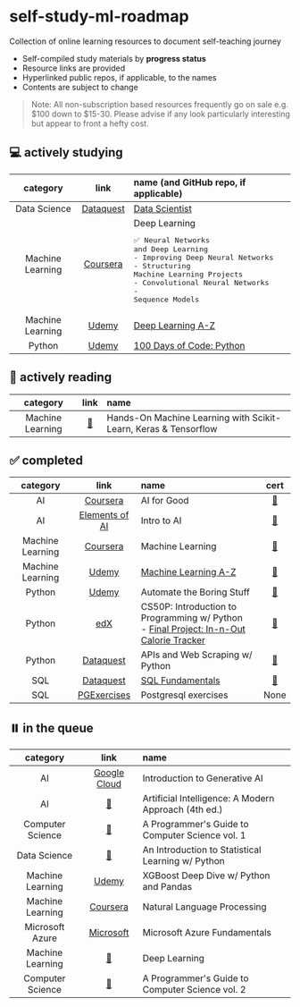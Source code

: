 # self-study-ml-roadmap
Collection of online learning resources to document self-teaching journey

- Self-compiled study materials by **progress status**
- Resource links are provided
- Hyperlinked public repos, if applicable, to the names
- Contents are subject to change

>Note: All non-subscription based resources frequently go on sale e.g. $100 down to $15-30. Please advise if any look particularly interesting but appear to front a hefty cost. 

## ️💻 **actively studying**

| category | link | name (and GitHub repo, if applicable) | 
| :--: | :--: | :-- | 
| Data Science | [Dataquest](https://www.dataquest.io/path/data-scientist/) | [Data Scientist](https://github.com/marilynyi/dataquest-data-scientist) |
| Machine Learning | [Coursera](https://www.coursera.org/specializations/deep-learning#courses) | Deep Learning<br><pre>✅ Neural Networks and Deep Learning<br>- Improving Deep Neural Networks<br>- Structuring Machine Learning Projects<br>- Convolutional Neural Networks<br>- Sequence Models</pre> |
| Machine Learning | [Udemy](https://www.udemy.com/course/deeplearning/) | [Deep Learning A-Z](https://github.com/marilynyi/deep-learning-a-z)
| Python | [Udemy](https://www.udemy.com/course/100-days-of-code/) | [100 Days of Code: Python](https://github.com/marilynyi/100-days-of-code-python) |

## ️📖 **actively reading**
| category | link | name | 
| :--: | :--: | :-- | 
| Machine Learning | [📖](https://www.oreilly.com/library/view/hands-on-machine-learning/9781098125967/) | Hands-On Machine Learning with Scikit-Learn, Keras & Tensorflow |

## ✅ **completed**
| category | link | name | cert |
| :--: | :--: | :-- | :--: |
| AI | [Coursera](https://www.coursera.org/specializations/ai-for-good) | AI for Good | [🔖](https://github.com/marilynyi/self-study-ml-progress/blob/main/certificates/ai-for-good-coursera.pdf)
| AI | [Elements of AI](https://www.elementsofai.com/) | Intro to AI | [🔖](https://github.com/marilynyi/self-study-ml-progress/blob/main/certificates/elements-of-ai--intro-to-ai.png)
| Machine Learning | [Coursera](https://www.coursera.org/specializations/machine-learning-introduction#courses) | Machine Learning | [🔖](https://github.com/marilynyi/self-study-ml-progress/blob/main/certificates/machine-learning-coursera.pdf)
| Machine Learning | [Udemy](https://www.udemy.com/course/machinelearning/) | [Machine Learning A-Z](https://github.com/marilynyi/machine-learning-a-z) | [🔖](https://github.com/marilynyi/self-study-ml-progress/blob/main/certificates/udemy-machine-learning-a-z.pdf)
| Python | [Udemy](https://www.udemy.com/course/automate/) | Automate the Boring Stuff | [🔖](https://github.com/marilynyi/self-study-ML-curriculum/blob/main/certificates/automate-the-boring-stuff-with-python.jpg)
| Python | [edX](https://cs50.harvard.edu/python/2022/) | CS50P: Introduction to Programming w/ Python <br> - [Final Project: In-n-Out Calorie Tracker](https://github.com/marilynyi/in-n-out-calorie-tracker) | [🔖](https://github.com/marilynyi/self-study-ML-curriculum/blob/main/certificates/CS50P.png)
| Python | [Dataquest](https://www.dataquest.io/path/apis-and-web-scraping-with-python-skill-path/) | APIs and Web Scraping w/ Python | [🔖](https://github.com/marilynyi/self-study-ML-curriculum/blob/main/certificates/dataquest-apis-and-web-scraping-with-python.pdf) |
| SQL | [Dataquest](https://www.dataquest.io/path/sql-skills) | [SQL Fundamentals](https://github.com/marilynyi/dataquest-sql-fundamentals) | [🔖](https://github.com/marilynyi/self-study-ml-progress/blob/main/certificates/dataquest-sql-fundamentals.pdf) |
| SQL | [PGExercises](https://pgexercises.com/) | Postgresql exercises | None |

## ️⏸️ **in the queue**
| category | link | name | 
| :--: | :--: | :-- | 
| AI | [Google Cloud](https://www.cloudskillsboost.google/course_templates/536) | Introduction to Generative AI
| AI | [📖](https://www.amazon.com/Artificial-Intelligence-A-Modern-Approach/dp/0134610997) | Artificial Intelligence: A Modern Approach (4th ed.) | 
| Computer Science | [📖](https://www.amazon.com/Programmers-Guide-Computer-Science-self-taught/dp/195120400X) | A Programmer's Guide to Computer Science vol. 1 |
| Data Science | [📖](https://www.statlearning.com/) | An Introduction to Statistical Learning w/ Python |
| Machine Learning | [Udemy](https://www.udemy.com/course/xgboost-deep-dive-hands-on-machine-learning-data-science/) | XGBoost Deep Dive w/ Python and Pandas | 
| Machine Learning | [Coursera](https://www.coursera.org/specializations/natural-language-processing) | Natural Language Processing |
| Microsoft Azure | [Microsoft](https://learn.microsoft.com/en-us/certifications/azure-fundamentals/) | Microsoft Azure Fundamentals |
| Machine Learning | [📖](https://www.amazon.com/Deep-Learning-Adaptive-Computation-Machine/dp/0262035618) | Deep Learning |
| Computer Science | [📖](https://www.amazon.com/Programmers-Guide-Computer-Science-Vol/dp/1951204042) | A Programmer's Guide to Computer Science vol. 2 |





